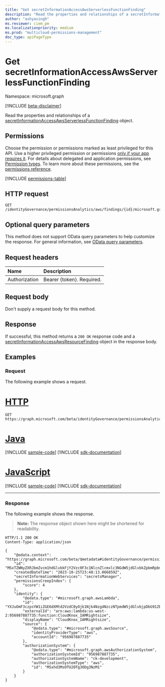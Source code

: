 ```yaml
---
title: "Get secretInformationAccessAwsServerlessFunctionFinding"
description: "Read the properties and relationships of a secretInformationAccessAwsServerlessFunctionFinding object."
author: "ashyasingh"
ms.reviewer: ciem_pm
ms.localizationpriority: medium
ms.prod: "multicloud-permissions-management"
doc_type: apiPageType
---
```


# Get secretInformationAccessAwsServerlessFunctionFinding
Namespace: microsoft.graph

[!INCLUDE [beta-disclaimer](../../includes/beta-disclaimer.md)]

Read the properties and relationships of a [secretInformationAccessAwsServerlessFunctionFinding](../resources/secretinformationaccessawsserverlessfunctionfinding.md) object.

## Permissions
Choose the permission or permissions marked as least privileged for this API. Use a higher privileged permission or permissions [only if your app requires it](/graph/permissions-overview#best-practices-for-using-microsoft-graph-permissions). For details about delegated and application permissions, see [Permission types](/graph/permissions-overview#permission-types). To learn more about these permissions, see the [permissions reference](/graph/permissions-reference).

<!-- { "blockType": "permissions", "name": "secretinformationaccessawsserverlessfunctionfinding_get" } -->
[!INCLUDE [permissions-table](../includes/permissions/secretinformationaccessawsserverlessfunctionfinding-get-permissions.md)]

## HTTP request

<!-- {
  "blockType": "ignored"
}
-->
``` http
GET /identityGovernance/permissionsAnalytics/aws/findings/{id}/microsoft.graph.secretInformationAccessAwsServerlessFunctionFinding
```

## Optional query parameters
This method does not support OData query parameters to help customize the response. For general information, see [OData query parameters](/graph/query-parameters).

## Request headers
|Name|Description|
|:---|:---|
|Authorization|Bearer {token}. Required.|

## Request body
Don't supply a request body for this method.

## Response

If successful, this method returns a `200 OK` response code and a [secretInformationAccessAwsResourceFinding](../resources/secretinformationaccessawsresourcefinding.md) object in the response body.

## Examples

### Request
The following example shows a request.
# [HTTP](#tab/http)
<!-- {
  "blockType": "request",
  "name": "get_secretinformationaccessawsserverlessfunctionfinding"
}
-->
``` http
GET https://graph.microsoft.com/beta/identityGovernance/permissionsAnalytics/aws/findings/MSxTZWNyZXRJbmZvcm1hdGlvbkFjY2Vzc0F3c1NlcnZlcmxlc3NGdW5jdGlvbkZpbmRpbmcsNzQyNg/microsoft.graph.secretInformationAccessAwsServerlessFunctionFinding
```

# [Java](#tab/java)
[!INCLUDE [sample-code](../includes/snippets/java/get-secretinformationaccessawsserverlessfunctionfinding-java-snippets.md)]
[!INCLUDE [sdk-documentation](../includes/snippets/snippets-sdk-documentation-link.md)]

# [JavaScript](#tab/javascript)
[!INCLUDE [sample-code](../includes/snippets/javascript/get-secretinformationaccessawsserverlessfunctionfinding-javascript-snippets.md)]
[!INCLUDE [sdk-documentation](../includes/snippets/snippets-sdk-documentation-link.md)]

---

### Response
The following example shows the response.
>**Note:** The response object shown here might be shortened for readability.
<!-- {
  "blockType": "response",
  "truncated": true,
  "@odata.type": "microsoft.graph.secretInformationAccessAwsResourceFinding"
}
-->
``` http
HTTP/1.1 200 OK
Content-Type: application/json

{
    "@odata.context": "https://graph.microsoft.com/beta/$metadata#identityGovernance/permissionsAnalytics/aws/findings/microsoft.graph.secretInformationAccessAwsServerlessFunctionFinding/$entity",
    "id": "MSxTZWNyZXRJbmZvcm1hdGlvbkFjY2Vzc0F3c1NlcnZlcmxlc3NGdW5jdGlvbkZpbmRpbmcsNzQyNg",
    "createdDateTime": "2023-10-25T23:48:13.066859Z",
    "secretInformationWebServices": "secretsManager",
    "permissionsCreepIndex": {
        "score": 4
    },
    "identity": {
        "@odata.type": "#microsoft.graph.awsLambda",
        "id": "YXJuOmF3czpsYW1iZGE6dXMtd2VzdC0yOjk1Njk4Nzg4NzczNTpmdW5jdGlvbjpDbG91ZEtub3hfSUFNUmlnaHRzaXpl",
        "externalId": "arn:aws:lambda:us-west-2:956987887735:function:CloudKnox_IAMRightsize",
        "displayName": "CloudKnox_IAMRightsize",
        "source": {
            "@odata.type": "#microsoft.graph.awsSource",
            "identityProviderType": "aws",
            "accountId": "956987887735"
        },
        "authorizationSystem": {
            "@odata.type": "#microsoft.graph.awsAuthorizationSystem",
            "authorizationSystemId": "956987887735",
            "authorizationSystemName": "ck-development",
            "authorizationSystemType": "aws",
            "id": "MSxhd3MsOTU2OTg3ODg3NzM1"
        }
    }
}
```
